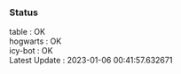 ### Status


table : OK  
hogwarts : OK  
icy-bot : OK  
Latest Update : 2023-01-06 00:41:57.632671

